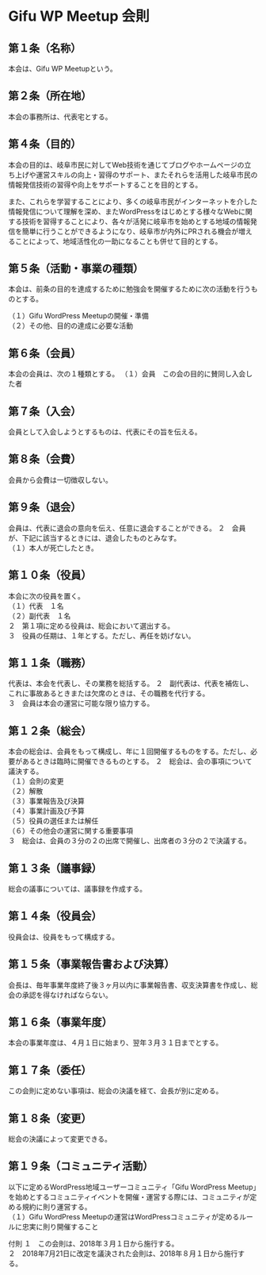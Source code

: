 # Gifu WP Meetup 会則

## 第１条（名称）
本会は、Gifu WP Meetupという。

## 第２条（所在地）
本会の事務所は、代表宅とする。

## 第４条（目的）
本会の目的は、岐阜市民に対してWeb技術を通じてブログやホームページの立ち上げや運営スキルの向上・習得のサポート、またそれらを活用した岐阜市民の情報発信技術の習得や向上をサポートすることを目的とする。

また、これらを学習することにより、多くの岐阜市民がインターネットを介した情報発信について理解を深め、またWordPressをはじめとする様々なWebに関する技術を習得することにより、各々が活発に岐阜市を始めとする地域の情報発信を簡単に行うことができるようになり、岐阜市が内外にPRされる機会が増えることによって、地域活性化の一助になることも併せて目的とする。

## 第５条（活動・事業の種類）
本会は、前条の目的を達成するために勉強会を開催するために次の活動を行うものとする。

  （１）Gifu WordPress Meetupの開催・準備     
  （２）その他、目的の達成に必要な活動

## 第６条（会員）
本会の会員は、次の１種類とする。
  （１）会員　この会の目的に賛同し入会した者

## 第７条（入会）
会員として入会しようとするものは、代表にその旨を伝える。

## 第８条（会費）
会員から会費は一切徴収しない。

## 第９条（退会）
会員は、代表に退会の意向を伝え、任意に退会することができる。
  ２　会員が、下記に該当するときには、退会したものとみなす。     
  （１）本人が死亡したとき。     

## 第１０条（役員）
本会に次の役員を置く。   
  （１）代表　１名   
  （２）副代表　１名   
  ２　第１項に定める役員は、総会において選出する。   
  ３　役員の任期は、１年とする。ただし、再任を妨げない。   

## 第１１条（職務）
代表は、本会を代表し、その業務を総括する。
  ２　副代表は、代表を補佐し、これに事故あるときまたは欠席のときは、その職務を代行する。   
  ３　会員は本会の運営に可能な限り協力する。

## 第１２条（総会）
本会の総会は、会員をもって構成し、年に１回開催するものをする。ただし、必要があるときは臨時に開催できるものとする。
  ２　総会は、会の事項について議決する。     
  （１）会則の変更     
  （２）解散     
  （３）事業報告及び決算     
  （４）事業計画及び予算     
  （５）役員の選任または解任     
  （６）その他会の運営に関する重要事項     
  ３　総会は、会員の３分の２の出席で開催し、出席者の３分の２で決議する。     

## 第１３条（議事録）
総会の議事については、議事録を作成する。

## 第１４条（役員会）
役員会は、役員をもって構成する。

## 第１５条（事業報告書および決算）
会長は、毎年事業年度終了後３ヶ月以内に事業報告書、収支決算書を作成し、総会の承認を得なければならない。

## 第１６条（事業年度）
本会の事業年度は、４月１日に始まり、翌年３月３１日までとする。

## 第１７条（委任）
この会則に定めない事項は、総会の決議を経て、会長が別に定める。

## 第１８条（変更）
総会の決議によって変更できる。

## 第１９条（コミュニティ活動）
以下に定めるWordPress地域ユーザーコミュニティ「Gifu WordPress Meetup」を始めとするコミュニティイベントを開催・運営する際には、コミュニティが定める規約に則り運営する。     
  （１）Gifu WordPress Meetupの運営はWordPressコミュニティが定めるルールに忠実に則り開催すること

付則
１　この会則は、2018年３月１日から施行する。     
２　2018年7月21日に改定を議決された会則は、2018年８月１日から施行する。     

